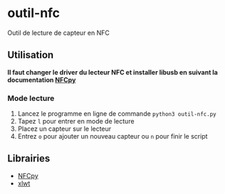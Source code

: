 # outil-nfc

Outil de lecture de capteur en NFC

## Utilisation
**Il faut changer le driver du lecteur NFC et installer libusb en suivant la documentation [NFCpy](https://nfcpy.readthedocs.io/en/latest/)**

### Mode lecture
1. Lancez le programme en ligne de commande `python3 outil-nfc.py`
2. Tapez `l` pour entrer en mode de lecture
3. Placez un capteur sur le lecteur
4. Entrez `o` pour ajouter un nouveau capteur ou `n` pour finir le script

## Librairies
- [NFCpy](https://nfcpy.readthedocs.io/en/latest/)
- [xlwt](https://xlwt.readthedocs.io/en/latest/)